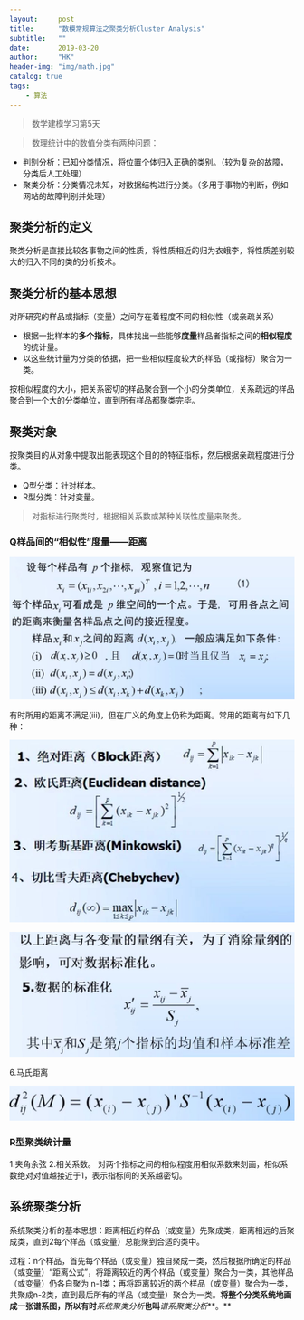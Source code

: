 ```yaml
---
layout:     post
title:      "数模常规算法之聚类分析Cluster Analysis"
subtitle:   ""
date:       2019-03-20
author:     "HK"
header-img: "img/math.jpg"
catalog: true
tags:
    - 算法
---
```


> 数学建模学习第5天

> 数理统计中的数值分类有两种问题：
- 判别分析：已知分类情况，将位置个体归入正确的类别。（较为复杂的故障，分类后人工处理）
- 聚类分析：分类情况未知，对数据结构进行分类。（多用于事物的判断，例如网站的故障判别并处理）

## 聚类分析的定义

聚类分析是直接比较各事物之间的性质，将性质相近的归为衣蛾李，将性质差别较大的归入不同的类的分析技术。

## 聚类分析的基本思想

对所研究的样品或指标（变量）之间存在着程度不同的相似性（或亲疏关系）
- 根据一批样本的**多个指标**，具体找出一些能够**度量**样品者指标之间的**相似程度**的统计量。
- 以这些统计量为分类的依据，把一些相似程度较大的样品（或指标）聚合为一类。

按相似程度的大小，把关系密切的样品聚合到一个小的分类单位，关系疏远的样品聚合到一个大的分类单位，直到所有样品都聚类完毕。

## 聚类对象

按聚类目的从对象中提取出能表现这个目的的特征指标，然后根据亲疏程度进行分类。
- Q型分类：针对样本。
- R型分类：针对变量。

> 对指标进行聚类时，根据相关系数或某种关联性度量来聚类。

### Q样品间的“相似性”度量——距离

![等待网络加载图片···](https://github.com/Hkaren78/Hkaren78.github.io/raw/master/img/in-post/ClusterAnalysis/CA1.jpg)

有时所用的距离不满足(iii)，但在广义的角度上仍称为距离。常用的距离有如下几种：

![等待网络加载图片···](https://github.com/Hkaren78/Hkaren78.github.io/raw/master/img/in-post/ClusterAnalysis/CA2.jpg)

![等待网络加载图片···](https://github.com/Hkaren78/Hkaren78.github.io/raw/master/img/in-post/ClusterAnalysis/CA3.jpg)

6.马氏距离

![等待网络加载图片···](https://github.com/Hkaren78/Hkaren78.github.io/raw/master/img/in-post/ClusterAnalysis/CA4.jpg)

### R型聚类统计量

1.夹角余弦
2.相关系数。 对两个指标之间的相似程度用相似系数来刻画，相似系数绝对对值越接近于1，表示指标间的关系越密切。

## 系统聚类分析

系统聚类分析的基本思想：距离相近的样品（或变量）先聚成类，距离相远的后聚成类，直到2每个样品（或变量）总能聚到合适的类中。

过程：n个样品，首先每个样品（或变量）独自聚成一类，然后根据所确定的样品（或变量）“距离公式”，将距离较近的两个样品（或变量）聚合为一类，其他样品（或变量）仍各自聚为 n-1类；再将距离较近的两个样品（或变量）聚合为一类，共聚成n-2类，直到最后所有的样品（或变量）聚合为一类。**将整个分类系统地画成一张谱系图，所以有时***系统聚类分析***也叫***谱系聚类分析***。**